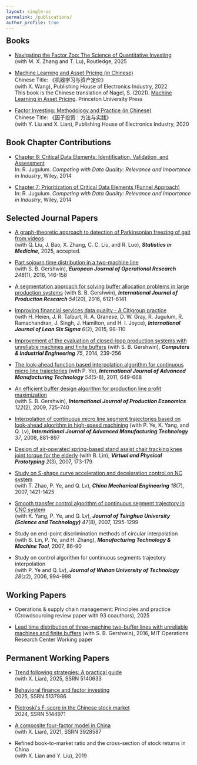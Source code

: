 ```yaml
---
layout: single-sc
permalink: /publications/
author_profile: true
---
```


<h2 style="margin-top: 0;">Books</h2>

* <a href="https://www.routledge.com/Navigating-the-Factor-Zoo-The-Science-of-Quantitative-Investing/Zhang-Lu-Shi/p/book/9781032768410" target="_blank">Navigating the Factor Zoo: The Science of Quantitative Investing</a><br>(with M. X. Zhang and T. Lu), Routledge, 2025

* <a href="https://www.factorwar.com/machine_learning_in_asset_pricing/" target="_blank">Machine Learning and Asset Pricing (in Chinese)</a><br>Chinese Title: 《机器学习与资产定价》<br>(with X. Wang), Publishing House of Electronics Industry, 2022<br>This book is the Chinese translation of Nagel, S. (2021). <a href="https://press.princeton.edu/books/hardcover/9780691218700/machine-learning-in-asset-pricing" target="_blank">Machine Learning in Asset Pricing</a>. Princeton University Press
  
* <a href="https://www.factorwar.com/" target="_blank">Factor Investing: Methodology and Practice (in Chinese)</a><br>Chinese Title: 《因子投资：方法与实践》<br>(with Y. Liu and X. Lian), Publishing House of Electronics Industry, 2020

Book Chapter Contributions
------
* <a href="https://onlinelibrary.wiley.com/doi/10.1002/9781118840962.ch6" target="_blank">Chapter 6: Critical Data Elements: Identification, Validation, and Assessment</a><br>In: R. Jugulum. <i>Competing with Data Quality: Relevance and Importance in Industry</i>, Wiley, 2014

* <a href="https://onlinelibrary.wiley.com/doi/10.1002/9781118840962.ch7" target="_blank">Chapter 7: Prioritization of Critical Data Elements (Funnel Approach)</a><br>In: R. Jugulum. <i>Competing with Data Quality: Relevance and Importance in Industry</i>, Wiley, 2014

Selected Journal Papers
------
* <a href="https://mitcshi.github.io/publication/liu-etal-sim-2025">A graph-theoretic approach to detection of Parkinsonian freezing of gait from videos</a><br>(with Q. Liu, J. Bao, X. Zhang, C. C. Liu, and R. Luo), <i><b>Statistics in Medicine</b></i>, 2025, accepted.

* <a href="https://mitcshi.github.io/publication/shi-gershwin-ejor-2016">Part sojourn time distribution in a two-machine line</a><br>(with S. B. Gershwin), <i><b>European Journal of Operational Research</b> 248</i>(1), 2016, 146-158
  
* <a href="https://mitcshi.github.io/publication/shi-gershwin-ijpr-2016">A segmentation approach for solving buffer allocation problems in large production systems</a> (with S. B. Gershwin), <i><b>International Journal of Production Research</b> 54</i>(20), 2016, 6121-6141

* <a href="https://mitcshi.github.io/publication/shi-etal-ijlss-2015">Improving financial services data quality - A Citigroup practice</a><br>(with H. Heien, J. R. Talburt, R. A. Granese, D. W. Gray, R. Jugulum, R. Ramachandran, J. Singh, J. Hamilton, and H. I. Joyce), <i><b>International Journal of Lean Six Sigma</b> 6</i>(2), 2015, 98-110

* <a href="https://mitcshi.github.io/publication/shi-gershwin-cie-2014">Improvement of the evaluation of closed-loop production systems with unreliable machines and finite buffers</a> (with S. B. Gershwin), <i><b>Computers & Industrial Engineering</b> 75</i>, 2014, 239-256

* <a href="https://mitcshi.github.io/publication/shi-ye-ijamt-2011">The look-ahead function based interpolation algorithm for continuous micro line trajectories</a> (with P. Ye), <i><b>International Journal of Advanced Manufacturing Technology</b> 54</i>(5-8), 2011, 649-668

* <a href="https://mitcshi.github.io/publication/shi-gershwin-ijpe-2009">An efficient buffer design algorithm for production line profit maximization</a><br>(with S. B. Gershwin), <i><b>International Journal of Production Economics</b> 122</i>(2), 2009, 725-740

* <a href="https://mitcshi.github.io/publication/ye-shi-etal-ijamt-2008">Interpolation of continuous micro line segment trajectories based on look-ahead algorithm in high-speed machining</a> (with P. Ye, K. Yang, and Q. Lv), <i><b>International Journal of Advanced Manufacturing Technology</b> 37</i>, 2008, 881-897

* <a href="https://mitcshi.github.io/publication/shi-lin-vpp-2007">Design of air-operated spring-based stand assist chair tracking knee joint torque for the elderly</a> (with B. Lin), <i><b>Virtual and Physical Prototyping</b> 2</i>(3), 2007, 173-179

* <a href="https://mitcshi.github.io/publication/shi-etal-cme-2007">Study on S-shape curve acceleration and deceleration control on NC system</a><br>(with T. Zhao, P. Ye, and Q. Lv), <i><b>China Mechanical Engineering</b> 18</i>(7), 2007, 1421-1425

* <a href="https://mitcshi.github.io/publication/yang-shi-etal-thu-2007">Smooth transfer control algorithm of continuous segment trajectory in CNC system</a><br>(with K. Yang, P. Ye, and Q. Lv), <i><b>Journal of Tsinghua University (Science and Technology)</b> 47</i>(8), 2007, 1295-1299

* Study on end-point discrimination methods of circular interpolation<br>(with B. Lin, P. Ye, and H. Zhang), <i><b>Manufacturing Technology & Machine Tool</b></i>, 2007, 86-90

* Study on control algorithm for continuous segments trajectory interpolation<br>(with P. Ye and Q. Lv), <i><b>Journal of Wuhan University of Technology</b> 28</i>(z2), 2006, 994-998

Working Papers
------
* Operations & supply chain management: Principles and practice<br>(Crowdsourcing review paper with 93 coauthors), 2025

* <a href="https://dspace.mit.edu/handle/1721.1/103963" target="_blank">Lead time distribution of three-machine two-buffer lines with unreliable machines and finite buffers</a> (with S. B. Gershwin), 2016, MIT Operations Research Center Working paper

Permanent Working Papers
------
* <a href="https://papers.ssrn.com/sol3/papers.cfm?abstract_id=5140633" target="_blank">Trend following strategies: A practical guide</a><br>(with X. Lian), 2025, SSRN 5140633
  
* <a href="https://papers.ssrn.com/sol3/papers.cfm?abstract_id=5137986" target="_blank">Behavioral finance and factor investing</a><br>2025, SSRN 5137986

* <a href="https://papers.ssrn.com/sol3/papers.cfm?abstract_id=5144971" target="_blank">Piotroski's F-score in the Chinese stock market</a><br>2024, SSRN 5144971

* <a href="https://papers.ssrn.com/sol3/papers.cfm?abstract_id=3928587" target="_blank">A composite four-factor model in China</a><br>(with X. Lian), 2021, SSRN 3928587

* Refined book-to-market ratio and the cross-section of stock returns in China<br>(with X. Lian and Y. Liu), 2019
